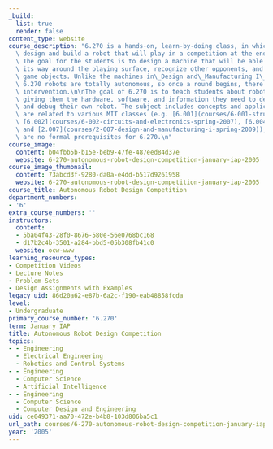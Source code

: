 ```yaml
---
_build:
  list: true
  render: false
content_type: website
course_description: "6.270 is a hands-on, learn-by-doing class, in which participants\
  \ design and build a robot that will play in a competition at the end of January.\
  \ The goal for the students is to design a machine that will be able to navigate\
  \ its way around the playing surface, recognize other opponents, and manipulate\
  \ game objects. Unlike the machines in\_Design and\_Manufacturing I\_([2.007](courses/2-007-design-and-manufacturing-i-spring-2009)),\
  \ 6.270 robots are totally autonomous, so once a round begins, there is no human\
  \ intervention.\n\nThe goal of 6.270 is to teach students about robotic design by\
  \ giving them the hardware, software, and information they need to design, build,\
  \ and debug their own robot. The subject includes concepts and applications that\
  \ are related to various MIT classes (e.g. [6.001](courses/6-001-structure-and-interpretation-of-computer-programs-spring-2005),\
  \ [6.002](courses/6-002-circuits-and-electronics-spring-2007), [6.004](courses/6-004-computation-structures-spring-2009),\
  \ and [2.007](courses/2-007-design-and-manufacturing-i-spring-2009)), though there\
  \ are no formal prerequisites for 6.270.\n"
course_image:
  content: b04fbb5b-b15e-beb9-47fe-487eed84d37e
  website: 6-270-autonomous-robot-design-competition-january-iap-2005
course_image_thumbnail:
  content: 73abcd3f-9280-da0a-e4dd-b517d9261958
  website: 6-270-autonomous-robot-design-competition-january-iap-2005
course_title: Autonomous Robot Design Competition
department_numbers:
- '6'
extra_course_numbers: ''
instructors:
  content:
  - 5ba04f43-28f0-8676-580e-56e0768bc168
  - d17b2c4b-3501-a284-bbd5-05b308fb41c0
  website: ocw-www
learning_resource_types:
- Competition Videos
- Lecture Notes
- Problem Sets
- Design Assignments with Examples
legacy_uid: 86d20a62-e87b-6a2c-f190-eab48858fcda
level:
- Undergraduate
primary_course_number: '6.270'
term: January IAP
title: Autonomous Robot Design Competition
topics:
- - Engineering
  - Electrical Engineering
  - Robotics and Control Systems
- - Engineering
  - Computer Science
  - Artificial Intelligence
- - Engineering
  - Computer Science
  - Computer Design and Engineering
uid: ce049371-aa70-472e-b4b8-103d806ba5c1
url_path: courses/6-270-autonomous-robot-design-competition-january-iap-2005
year: '2005'
---
```

